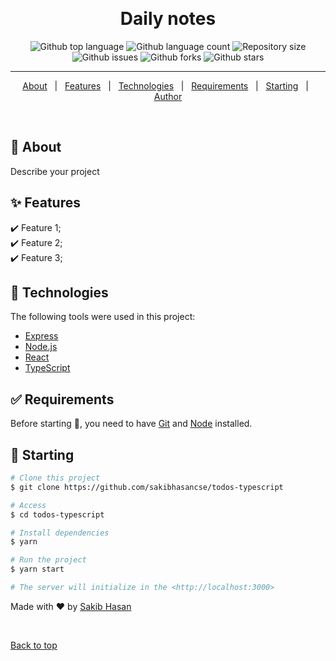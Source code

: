 <div align="center" id="top">

&#xa0;

</div>

<h1 align="center">Daily notes</h1>

<p align="center">
  <img alt="Github top language" src="https://img.shields.io/github/languages/top/sakibhasancse/todos-typescript?color=56BEB8">

  <img alt="Github language count" src="https://img.shields.io/github/languages/count/sakibhasancse/todos-typescript?color=56BEB8">

  <img alt="Repository size" src="https://img.shields.io/github/repo-size/sakibhasancse/todos-typescript?color=56BEB8">

  <img alt="Github issues" src="https://img.shields.io/github/issues/sakibhasancse/todos-typescript?color=56BEB8" />

  <img alt="Github forks" src="https://img.shields.io/github/forks/sakibhasancse/todos-typescript?color=56BEB8" />

  <img alt="Github stars" src="https://img.shields.io/github/stars/sakibhasancse/todos-typescript?color=56BEB8" />
</p>

<hr>

<p align="center">
  <a href="#dart-about">About</a> &#xa0; | &#xa0; 
  <a href="#sparkles-features">Features</a> &#xa0; | &#xa0;
  <a href="#rocket-technologies">Technologies</a> &#xa0; | &#xa0;
  <a href="#white_check_mark-requirements">Requirements</a> &#xa0; | &#xa0;
  <a href="#checkered_flag-starting">Starting</a> &#xa0; | &#xa0;
  <a href="https://github.com/sakibhasancse" target="_blank">Author</a>
</p>

<br>

## :dart: About

Describe your project

## :sparkles: Features

:heavy_check_mark: Feature 1;\
:heavy_check_mark: Feature 2;\
:heavy_check_mark: Feature 3;

## :rocket: Technologies

The following tools were used in this project:

- [Express](https://expressjs.com/)
- [Node.js](https://nodejs.org/en/)
- [React](https://pt-br.reactjs.org/)
- [TypeScript](https://www.typescriptlang.org/)

## :white_check_mark: Requirements

Before starting :checkered_flag:, you need to have [Git](https://git-scm.com) and [Node](https://nodejs.org/en/) installed.

## :checkered_flag: Starting

```bash
# Clone this project
$ git clone https://github.com/sakibhasancse/todos-typescript

# Access
$ cd todos-typescript

# Install dependencies
$ yarn

# Run the project
$ yarn start

# The server will initialize in the <http://localhost:3000>
```

Made with :heart: by <a href="https://github.com/sakibhasancse" target="_blank">Sakib Hasan</a>

&#xa0;

<a href="#top">Back to top</a>
